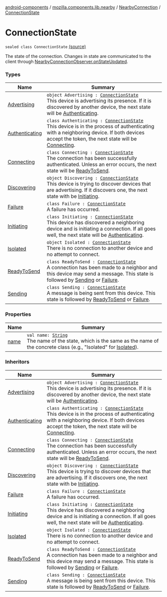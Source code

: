 [android-components](../../../index.md) / [mozilla.components.lib.nearby](../../index.md) / [NearbyConnection](../index.md) / [ConnectionState](./index.md)

# ConnectionState

`sealed class ConnectionState` [(source)](https://github.com/mozilla-mobile/android-components/blob/master/components/lib/nearby/src/main/java/mozilla/components/lib/nearby/NearbyConnection.kt#L69)

The state of the connection. Changes in state are communicated to the client through
[NearbyConnectionObserver.onStateUpdated](../../-nearby-connection-observer/on-state-updated.md).

### Types

| Name | Summary |
|---|---|
| [Advertising](-advertising.md) | `object Advertising : `[`ConnectionState`](./index.md)<br>This device is advertising its presence. If it is discovered by another device, the next state will be [Authenticating](-authenticating/index.md). |
| [Authenticating](-authenticating/index.md) | `class Authenticating : `[`ConnectionState`](./index.md)<br>This device is in the process of authenticating with a neighboring device. If both devices accept the token, the next state will be [Connecting](-connecting/index.md). |
| [Connecting](-connecting/index.md) | `class Connecting : `[`ConnectionState`](./index.md)<br>The connection has been successfully authenticated. Unless an error occurs, the next state will be [ReadyToSend](-ready-to-send/index.md). |
| [Discovering](-discovering.md) | `object Discovering : `[`ConnectionState`](./index.md)<br>This device is trying to discover devices that are advertising. If it discovers one, the next state with be [Initiating](-initiating/index.md). |
| [Failure](-failure/index.md) | `class Failure : `[`ConnectionState`](./index.md)<br>A failure has occurred. |
| [Initiating](-initiating/index.md) | `class Initiating : `[`ConnectionState`](./index.md)<br>This device has discovered a neighboring device and is initiating a connection. If all goes well, the next state will be [Authenticating](-authenticating/index.md). |
| [Isolated](-isolated.md) | `object Isolated : `[`ConnectionState`](./index.md)<br>There is no connection to another device and no attempt to connect. |
| [ReadyToSend](-ready-to-send/index.md) | `class ReadyToSend : `[`ConnectionState`](./index.md)<br>A connection has been made to a neighbor and this device may send a message. This state is followed by [Sending](-sending/index.md) or [Failure](-failure/index.md). |
| [Sending](-sending/index.md) | `class Sending : `[`ConnectionState`](./index.md)<br>A message is being sent from this device. This state is followed by [ReadyToSend](-ready-to-send/index.md) or [Failure](-failure/index.md). |

### Properties

| Name | Summary |
|---|---|
| [name](name.md) | `val name: `[`String`](https://kotlinlang.org/api/latest/jvm/stdlib/kotlin/-string/index.html)<br>The name of the state, which is the same as the name of the concrete class (e.g., "Isolated" for [Isolated](-isolated.md)). |

### Inheritors

| Name | Summary |
|---|---|
| [Advertising](-advertising.md) | `object Advertising : `[`ConnectionState`](./index.md)<br>This device is advertising its presence. If it is discovered by another device, the next state will be [Authenticating](-authenticating/index.md). |
| [Authenticating](-authenticating/index.md) | `class Authenticating : `[`ConnectionState`](./index.md)<br>This device is in the process of authenticating with a neighboring device. If both devices accept the token, the next state will be [Connecting](-connecting/index.md). |
| [Connecting](-connecting/index.md) | `class Connecting : `[`ConnectionState`](./index.md)<br>The connection has been successfully authenticated. Unless an error occurs, the next state will be [ReadyToSend](-ready-to-send/index.md). |
| [Discovering](-discovering.md) | `object Discovering : `[`ConnectionState`](./index.md)<br>This device is trying to discover devices that are advertising. If it discovers one, the next state with be [Initiating](-initiating/index.md). |
| [Failure](-failure/index.md) | `class Failure : `[`ConnectionState`](./index.md)<br>A failure has occurred. |
| [Initiating](-initiating/index.md) | `class Initiating : `[`ConnectionState`](./index.md)<br>This device has discovered a neighboring device and is initiating a connection. If all goes well, the next state will be [Authenticating](-authenticating/index.md). |
| [Isolated](-isolated.md) | `object Isolated : `[`ConnectionState`](./index.md)<br>There is no connection to another device and no attempt to connect. |
| [ReadyToSend](-ready-to-send/index.md) | `class ReadyToSend : `[`ConnectionState`](./index.md)<br>A connection has been made to a neighbor and this device may send a message. This state is followed by [Sending](-sending/index.md) or [Failure](-failure/index.md). |
| [Sending](-sending/index.md) | `class Sending : `[`ConnectionState`](./index.md)<br>A message is being sent from this device. This state is followed by [ReadyToSend](-ready-to-send/index.md) or [Failure](-failure/index.md). |
